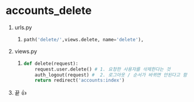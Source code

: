 # accounts_delete

1. urls.py

   1. ```python
      path('delete/',views.delete, name='delete'),
      ```

2. views.py

   1. ```python
      def delete(request):
          request.user.delete() # 1. 요청한 사용자를 삭제한다는 것
          auth_logout(request) #  2. 로그아웃 / 순서가 바뀌면 안된다고 함 
          return redirect('accounts:index')
      
      ```

3. 끝 👍
